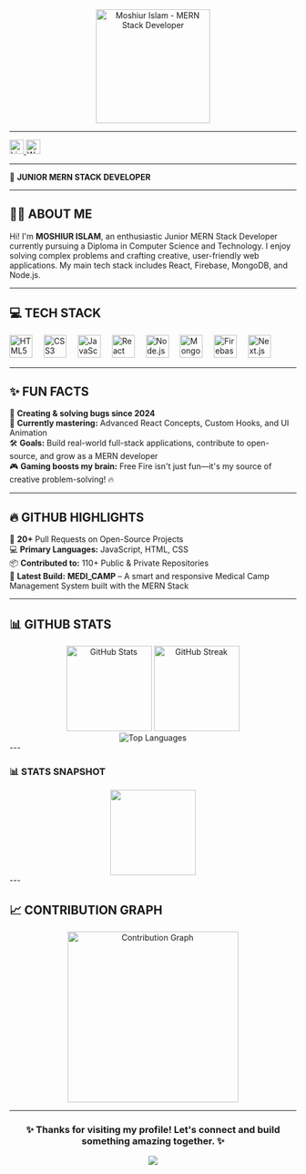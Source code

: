 <div align="center">
  <img height="200" src="https://i.ibb.co.com/mVQ6HZBH/git-hub-banner.png" alt="Moshiur Islam - MERN Stack Developer" />
</div>

---

<div align="left">
  <a href="https://www.linkedin.com/in/moshiur-islam28/" target="_blank">
    <img src="https://img.shields.io/static/v1?message=LinkedIn&logo=linkedin&label=&color=0077B5&logoColor=white&labelColor=&style=for-the-badge" height="25" alt="LinkedIn" />
  </a>
  <a href="https://wa.me/+8801327023639" target="_blank">
    <img src="https://img.shields.io/static/v1?message=WhatsApp&logo=whatsapp&label=&color=25D366&logoColor=white&labelColor=&style=for-the-badge" height="25" alt="WhatsApp" />
  </a>
</div>

---

<p align="left">🚀 <strong>JUNIOR MERN STACK DEVELOPER</strong></p>

---

## 👨‍💻 ABOUT ME

<p align="left">
  Hi! I'm <strong>MOSHIUR ISLAM</strong>, an enthusiastic Junior MERN Stack Developer currently pursuing a Diploma in Computer Science and Technology.
  I enjoy solving complex problems and crafting creative, user-friendly web applications.  
  My main tech stack includes React, Firebase, MongoDB, and Node.js.
</p>

---

## 💻 TECH STACK

<div align="left">
  <img src="https://img.shields.io/badge/HTML5-E34F26?logo=html5&logoColor=white&style=for-the-badge" height="40" alt="HTML5" />
  <img width="12" />
  <img src="https://img.shields.io/badge/CSS3-1572B6?logo=css3&logoColor=white&style=for-the-badge" height="40" alt="CSS3" />
  <img width="12" />
  <img src="https://img.shields.io/badge/JavaScript-F7DF1E?logo=javascript&logoColor=black&style=for-the-badge" height="40" alt="JavaScript" />
  <img width="12" />
  <img src="https://img.shields.io/badge/React-61DAFB?logo=react&logoColor=black&style=for-the-badge" height="40" alt="React" />
  <img width="12" />
  <img src="https://img.shields.io/badge/Node.js-339933?logo=nodedotjs&logoColor=white&style=for-the-badge" height="40" alt="Node.js" />
  <img width="12" />
  <img src="https://img.shields.io/badge/MongoDB-47A248?logo=mongodb&logoColor=white&style=for-the-badge" height="40" alt="MongoDB" />
  <img width="12" />
  <img src="https://img.shields.io/badge/Firebase-FFCA28?logo=firebase&logoColor=black&style=for-the-badge" height="40" alt="Firebase" />
  <img width="12" />
  <img src="https://img.shields.io/badge/Next.js-000000?logo=nextdotjs&logoColor=white&style=for-the-badge" height="40" alt="Next.js" />
</div>

---

## ✨ FUN FACTS

<p align="left">
  🐞 <strong>Creating & solving bugs since 2024</strong><br>
  📘 <strong>Currently mastering:</strong> Advanced React Concepts, Custom Hooks, and UI Animation<br>
  🛠️ <strong>Goals:</strong> Build real-world full-stack applications, contribute to open-source, and grow as a MERN developer<br>
  🎮 <strong>Gaming boosts my brain:</strong> Free Fire isn't just fun—it's my source of creative problem-solving! 🔥
</p>

---

## 🔥 GITHUB HIGHLIGHTS

<p align="left">
  🔄 <strong>20+</strong> Pull Requests on Open-Source Projects<br>
  💻 <strong>Primary Languages:</strong> JavaScript, HTML, CSS<br>
  📦 <strong>Contributed to:</strong> 110+ Public & Private Repositories<br>
  🚀 <strong>Latest Build:</strong> <strong>MEDI_CAMP</strong> – A smart and responsive Medical Camp Management System built with the MERN Stack
</p>

---

## 📊 GITHUB STATS

<div align="center">
  <img src="https://github-readme-stats.vercel.app/api?username=Moshiur-15&theme=react&hide_border=false&include_all_commits=true&count_private=true" height="150" alt="GitHub Stats" />
  <img src="https://streak-stats.demolab.com?user=Moshiur-15&locale=en&mode=daily&theme=react&hide_border=false&border_radius=5" height="150" alt="GitHub Streak" />
</div>

<div align="center">
  <img src="https://github-readme-stats.vercel.app/api/top-langs/?username=Moshiur-15&theme=react&hide_border=false&include_all_commits=true&count_private=true&layout=compact" alt="Top Languages" />
</div>
---

### 📊 STATS SNAPSHOT

<div align="center">
  <img src="https://streak-stats.demolab.com?user=Moshiur-15&locale=en&mode=daily&theme=dracula&hide_border=false&border_radius=5" height="150" />
</div>
---

## 📈 CONTRIBUTION GRAPH

<div align="center">
  <img src="https://github-readme-activity-graph.vercel.app/graph?username=Moshiur-15&radius=16&theme=react&area=true&hide_border=true" height="300" alt="Contribution Graph" />
</div>

---

<div align="center">
  <h3>✨ Thanks for visiting my profile! Let's connect and build something amazing together. ✨</h3>
  
  [![](https://visitcount.itsvg.in/api?id=Moshiur-15&icon=0&color=0)](https://visitcount.itsvg.in)
</div>
